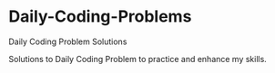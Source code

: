 # Daily-Coding-Problems
Daily Coding Problem Solutions

Solutions to Daily Coding Problem to practice and enhance my skills.


